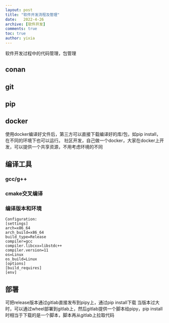 ```yaml
---
layout: post
title: "软件开发流程及管理"
date:   2022-4-26
archive: [软件开发]
comments: true
toc: true
author: yixia
---
```


软件开发过程中的代码管理，包管理

<!-- more -->

## conan
## git
## pip
## docker
使用docker编译好文件后，第三方可以直接下载编译好的库/包，如pip install，在不同的环境下也可以运行。
社区开发，自己做一个docker，大家在docker上开发，可以提供一个共享资源，不用考虑环境的不同
## 编译工具
### gcc/g++
### cmake交叉编译
### 编译版本和环境

```
Configuration:
[settings]
arch=x86_64
arch_build=x86_64
build_type=Release
compiler=gcc
compiler.libcxx=libstdc++
compiler.version=11
os=Linux
os_build=Linux
[options]
[build_requires]
[env]
```
## 部署
可把release版本通过gitlab直接发布到pipy上，通过pip install下载
当版本过大时，可以通过wheel部署到gitlab上，然后gitlab提供一个脚本给pipy，pip install时相当于下载的是一个脚本，脚本再从gitlab上拉取代码
